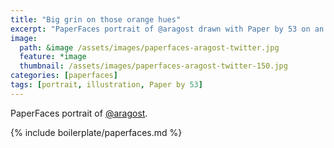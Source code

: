 ```yaml
---
title: "Big grin on those orange hues"
excerpt: "PaperFaces portrait of @aragost drawn with Paper by 53 on an iPad."
image: 
  path: &image /assets/images/paperfaces-aragost-twitter.jpg 
  feature: *image
  thumbnail: /assets/images/paperfaces-aragost-twitter-150.jpg
categories: [paperfaces]
tags: [portrait, illustration, Paper by 53]
---
```


PaperFaces portrait of [@aragost](https://twitter.com/aragost).

{% include boilerplate/paperfaces.md %}
